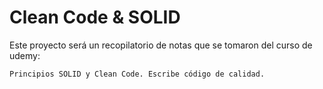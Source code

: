 
# Clean Code & SOLID

Este proyecto será un recopilatorio de notas que se tomaron del curso de udemy:


```
Principios SOLID y Clean Code. Escribe código de calidad.

```
